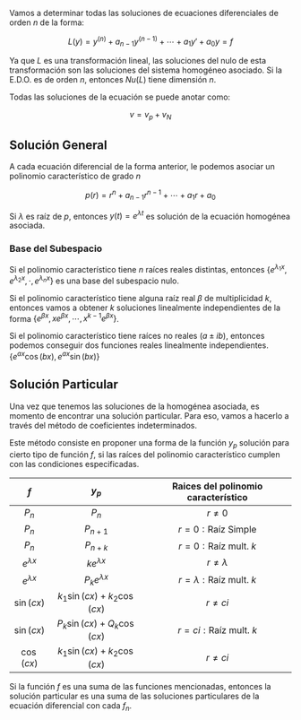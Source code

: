Vamos a determinar todas las soluciones de ecuaciones diferenciales de orden $n$ de la forma:

$$
L(y)=y^{(n)} + a_{n-1}y^{(n-1)} + \cdots + a_1 y' + a_0y = f
$$

Ya que $L$ es una transformación lineal, las soluciones del nulo de esta transformación son las soluciones del sistema homogéneo asociado. Si la E.D.O. es de orden $n$, entonces $Nu(L)$ tiene dimensión $n$.

Todas las soluciones de la ecuación se puede anotar como:

$$
v = v_p + v_N
$$

## Solución General

A cada ecuación diferencial de la forma anterior, le podemos asociar un polinomio característico de grado $n$

$$
p(r) = r^{n} + a_{n-1}r^{n-1} + \cdots + a_1 r + a_0
$$

Si $\lambda$ es raíz de $p$, entonces $y(t) = e^{\lambda t}$ es solución de la ecuación homogénea asociada.

### Base del Subespacio

Si el polinomio característico tiene $n$ raíces reales distintas, entonces $\{e^{\lambda_1x},\,e^{\lambda_2x},\,\cdot,\,e^{\lambda_nx}\}$ es una base del subespacio nulo.

Si el polinomio característico tiene alguna raíz real $\beta$ de multiplicidad $k$, entonces vamos a obtener $k$ soluciones linealmente independientes de la forma $\{e^{\beta x},\, xe^{\beta x},\, \cdots,\,x^{k-1}e^{\beta x}\}$.

Si el polinomio característico tiene raíces no reales $(a \pm ib)$, entonces podemos conseguir dos funciones reales linealmente independientes. $\{e^{ax}\cos(bx),\,e^{ax}\sin(bx)\}$

## Solución Particular

Una vez que tenemos las soluciones de la homogénea asociada, es momento de encontrar una solución particular. Para eso, vamos a hacerlo a través del método de coeficientes indeterminados.

Este método consiste en proponer una forma de la función $y_p$ solución para cierto tipo de función $f$, si las raíces del polinomio característico cumplen con las condiciones especificadas.

|       $f$       |            $y_p$            | $\text{Raices del polinomio característico}$ |
|:---------------:|:---------------------------:|:--------------------------------------------:|
|      $P_n$      |            $P_n$            |                  $r\neq 0$                   |
|      $P_n$      |          $P_{n+1}$          |          $r=0: \text{Raíz Simple}$           |
|      $P_n$      |          $P_{n+k}$          |         $r=0: \text{Raíz mult. } k$          |
| $e^{\lambda x}$ |      $ke^{\lambda x}$       |               $r \neq \lambda$               |
| $e^{\lambda x}$ |     $P_ke^{\lambda x}$      |      $r=\lambda: \text{Raíz mult. } k$       |
|   $\sin(cx)$    | $k_1\sin(cx) + k_2\cos(cx)$ |                 $r \neq ci$                  |
|   $\sin(cx)$    | $P_k\sin(cx) + Q_k\cos(cx)$ |         $r=ci: \text{Raíz mult. } k$         |
|   $\cos(cx)$    | $k_1\sin(cx) + k_2\cos(cx)$ |                 $r \neq ci$                  |

Si la función $f$ es una suma de las funciones mencionadas, entonces la solución particular es una suma de las soluciones particulares de la ecuación diferencial con cada $f_n$.
